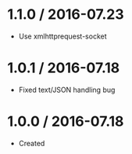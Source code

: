 1.1.0 / 2016-07.23
===================

  * Use xmlhttprequest-socket

1.0.1 / 2016-07.18
===================

  * Fixed text/JSON handling bug

1.0.0 / 2016-07.18
===================

  * Created
